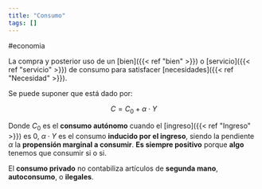```yaml
---
title: "Consumo"
tags: []
---
```

#economia 

La compra y posterior uso de un [bien]({{< ref "bien" >}}) o [servicio]({{< ref "servicio" >}}) de consumo para satisfacer [necesidades]({{< ref "Necesidad" >}}). 

Se puede suponer que está dado por:

$$C=C_0+\alpha\cdot Y$$

Donde $C_0$ es el **consumo autónomo** cuando el [ingreso]({{< ref "Ingreso" >}}) es 0, $\alpha\cdot Y$ es el consumo **inducido por el ingreso**, siendo la pendiente $\alpha$ la **propensión marginal a consumir**.
**Es siempre positivo** porque **algo** tenemos que consumir si o si.

El **consumo privado** no contabiliza artículos de **segunda mano**, **autoconsumo**, o **ilegales**.